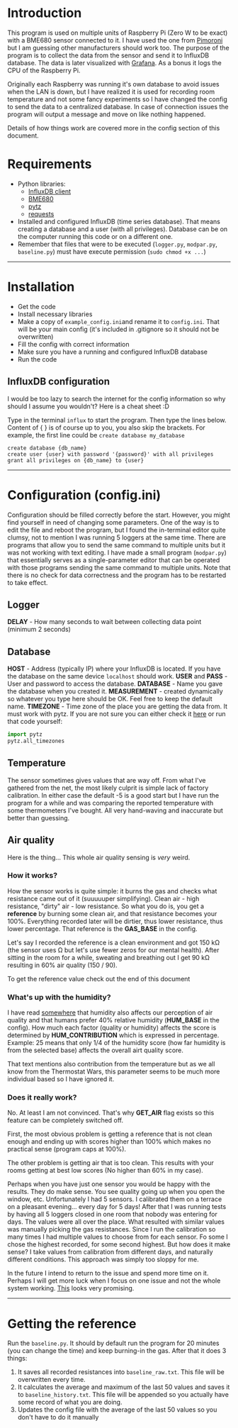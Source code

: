 # Introduction
This program is used on multiple units of Raspberry Pi (Zero W to be exact) with a BME680 sensor connected to it. I have used the one from [Pimoroni](https://shop.pimoroni.com/products/bme680-breakout?variant=12491552129107) but I am guessing other manufacturers should work too. The purpose of the program is to collect the data from the sensor and send it to InfluxDB database. The data is later visualized with [Grafana](https://grafana.com/). As a bonus it logs the CPU of the Raspberry Pi.

Originally each Raspberry was running it's own database to avoid issues when the LAN is down, but I have realized it is used for recording room temperature and not some fancy experiments so I have changed the config to send the data to a centralized database. In case of connection issues the program will output a message and move on like nothing happened.

Details of how things work are covered more in the config section of this document.

# Requirements

*   Python libraries:
    *   [InfluxDB client](https://pypi.org/project/influxdb/)
    *   [BME680](https://pypi.org/project/bme280/)
    *   [pytz](https://pypi.org/project/pytz/)
    *   [requests](https://pypi.org/project/requests/)
*   Installed and configured InfluxDB (time series database). That means creating a database and a user (with all privileges). Database can be on the computer running this code or on a different one.
*   Remember that files that were to be executed (`logger.py`, `modpar.py`, `baseline.py`) must have execute permission (`sudo chmod +x ...`)

---

# Installation

* Get the code
* Install necessary libraries
* Make a copy of `example_config.ini`and rename it to `config.ini`. That will be your main config (it's included in .gitignore so it should not be overwritten)
* Fill the config with correct information
* Make sure you have a running and configured InfluxDB database
* Run the code

## InfluxDB configuration

I would be too lazy to search the internet for the config information so why should I assume you wouldn't? Here is a cheat sheet :D

Type in the terminal `influx` to start the program. Then type the lines below. Content of { } is of course up to you, you also skip the brackets. For example, the first line could be `create database my_database`

```plaintext
create database {db_name}
create user {user} with password '{password}' with all privileges
grant all privileges on {db_name} to {user}
```

---

# Configuration (config.ini)
Configuration should be filled correctly before the start. However, you might find yourself in need of changing some parameters. One of the way is to edit the file and reboot the program, but I found the in-terminal editor quite clumsy, not to mention I was running 5 loggers at the same time. There are programs that allow you to send the same command to multiple units but it was not working with text editing. I have made a small program (`modpar.py`) that essentially serves as a single-parameter editor that can be operated with those programs sending the same command to multiple units. Note that there is no check for data correctness and the program has to be restarted to take effect.

## Logger

**DELAY** - How many seconds to wait between collecting data point (minimum 2 seconds)

## Database

**HOST** - Address (typically IP) where your InfluxDB is located. If you have the database on the same device `localhost` should work.
**USER** and **PASS** - User and password to access the database.
**DATABASE** - Name you gave the database when you created it.
**MEASUREMENT** - created dynamically so whatever you type here should be OK. Feel free to keep the default name.
**TIMEZONE** - Time zone of the place you are getting the data from. It must work with pytz. If you are not sure you can either check it [here](https://gist.github.com/heyalexej/8bf688fd67d7199be4a1682b3eec7568) or run that code yourself:

```python
import pytz
pytz.all_timezones
```

## Temperature
The sensor sometimes gives values that are way off. From what I've gathered from the net, the most likely culprit is simple lack of factory calibration. In either case the default -5 is a good start but I have run the program for a while and was comparing the reported temperature with some thermometers I've bought. All very hand-waving and inaccurate but better than guessing.

## Air quality
Here is the thing... This whole air quality sensing is *very* weird.

### How it works?
How the sensor works is quite simple: it burns the gas and checks what resistance came out of it (suuuuuper simplifying). Clean air - high resistance, "dirty" air - low resistance. So what you do is, you get a **reference** by burning some clean air, and that resistance becomes your 100%. Everything recorded later will be dirtier, thus lower resistance, thus lower percentage. That reference is the **GAS_BASE** in the config.

Let's say I recorded the reference is a clean environment and got 150 kΩ (the sensor uses Ω but let's use fewer zeros for our mental health). After sitting in the room for a while, sweating and breathing out I get 90 kΩ resulting in 60% air quality (150 / 90).

To get the reference value check out the end of this document

### What's up with the humidity?
I have read [somewhere](https://github.com/G6EJD/BME680-Example) that humidity also affects our perception of air quality and that humans prefer 40% relative humidity (**HUM_BASE** in the config). How much each factor (quality or humidity) affects the score is determined by **HUM_CONTRIBUTION** which is expressed in percentage. Example: 25 means that only 1/4 of the humidity score (how far humidity is from the selected base) affects the overall airt quality score.

That text mentions also contribution from the temperature but as we all know from the Thermostat Wars, this parameter seems to be much more individual based so I have ignored it.

### Does it really work?
No. At least I am not convinced. That's why **GET_AIR** flag exists so this feature can be completely switched off.

First, the most obvious problem is getting a reference that is not clean enough and ending up with scores higher than 100% which makes no practical sense (program caps at 100%).

The other problem is getting air that is too clean. This results with your rooms getting at best low scores (No higher than 60% in my case).

Perhaps when you have just one sensor you would be happy with the results. They do make sense. You see quality going up when you open the window, etc. Unfortunately I had 5 sensors. I calibrated them on a terrace on a pleasant evening... every day for 5 days! After that I was running tests by having all 5 loggers closed in one room that nobody was entering for days. The values were all over the place. What resulted with similar values was manually picking the gas resistances. Since I run the calibration so many times I had multiple values to choose from for each sensor. Fo some I chose the highest recorded, for some second highest. But how does it make sense? I take values from calibration from different days, and naturally different conditions. This approach was simply too sloppy for me.

In the future I intend to return to the issue and spend more time on it. Perhaps I will get more luck when I focus on one issue and not the whole system working. [This](https://github.com/rstoermer/bsec_bme680_python) looks very promising.

---

# Getting the reference

Run the `baseline.py`. It should by default run the program for 20 minutes (you can change the time) and keep burning-in the gas. After that it does 3 things:
1. It saves all recorded resistances into `baseline_raw.txt`. This file will be overwritten every time.
2. It calculates the average and maximum of the last 50 values and saves it to `baseline_history.txt`. This file will be appended so you actually have some record of what you are doing.
3. Updates the config file with the average of the last 50 values so you don't have to do it manually